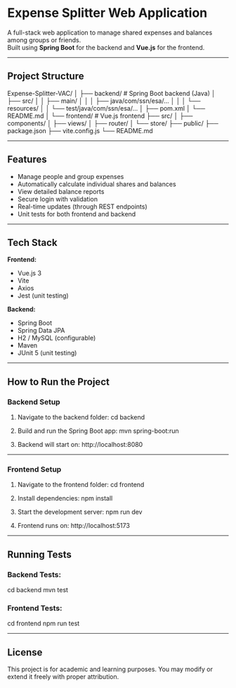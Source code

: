 #  Expense Splitter Web Application

A full-stack web application to manage shared expenses and balances among groups or friends.  
Built using **Spring Boot** for the backend and **Vue.js** for the frontend.

---

##  Project Structure

Expense-Splitter-VAC/
│
├── backend/                     # Spring Boot backend (Java)
│   ├── src/
│   │   ├── main/
│   │   │   ├── java/com/ssn/esa/...
│   │   │   └── resources/
│   │   └── test/java/com/ssn/esa/...
│   ├── pom.xml
│   └── README.md
│
└── frontend/                    # Vue.js frontend
    ├── src/
    │   ├── components/
    │   ├── views/
    │   ├── router/
    │   └── store/
    ├── public/
    ├── package.json
    ├── vite.config.js
    └── README.md

---

##  Features

-  Manage people and group expenses
-  Automatically calculate individual shares and balances
-  View detailed balance reports
-  Secure login with validation
-  Real-time updates (through REST endpoints)
-  Unit tests for both frontend and backend

---

##  Tech Stack

**Frontend:**
- Vue.js 3
- Vite
- Axios
- Jest (unit testing)

**Backend:**
- Spring Boot
- Spring Data JPA
- H2 / MySQL (configurable)
- Maven
- JUnit 5 (unit testing)

---

##  How to Run the Project

###  Backend Setup

1. Navigate to the backend folder:
   cd backend

2. Build and run the Spring Boot app:
   mvn spring-boot:run

3. Backend will start on:
   http://localhost:8080

---

###  Frontend Setup

1. Navigate to the frontend folder:
   cd frontend

2. Install dependencies:
   npm install

3. Start the development server:
   npm run dev

4. Frontend runs on:
   http://localhost:5173

---

##  Running Tests

### Backend Tests:
cd backend
mvn test

### Frontend Tests:
cd frontend
npm run test

---

##  License

This project is for academic and learning purposes.
You may modify or extend it freely with proper attribution.
